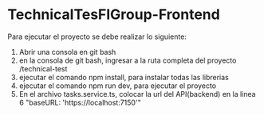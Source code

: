 # TechnicalTesFIGroup-Frontend
Para ejecutar el proyecto se debe realizar lo siguiente:
1. Abrir una consola en  git bash 
2. en la consola de git bash, ingresar a la ruta completa del proyecto /technical-test
3. ejecutar el comando npm install, para instalar todas las librerias
4. ejecutar el comando npm run dev, para ejecutar el proyecto
5. En el archivo tasks.service.ts, colocar la url del API(backend) en la linea 6 "baseURL: 'https://localhost:7150'"
